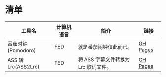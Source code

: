 # 清单

工具名 | 计算机语言 | 简介 | 链接
| - | - | - | -
番茄时钟(Pomodoro) | FED | 就是番茄闹钟仅此而已。 | [GH Pages](https://taka-sub.github.io/mini-tools/Pomodoro)
ASS 转 Lrc(ASS2Lrc) | FED | 将 ASS 字幕文件转换为 Lrc 歌词文件。 | [GH Pages](https://taka-sub.github.io/mini-tools/ASS2Lrc)